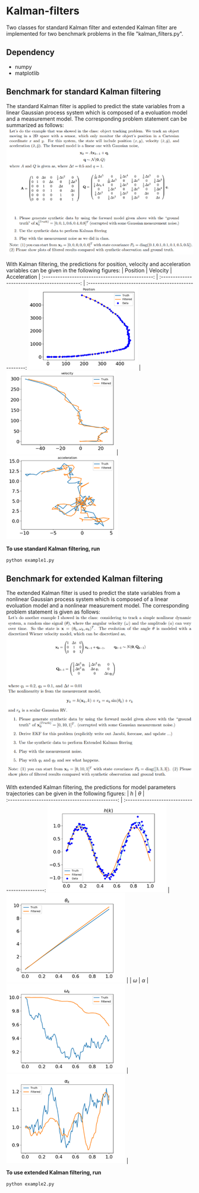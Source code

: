 # Kalman-filters
Two classes for standard Kalman filter and extended Kalman filter are implemented for two benchmark problems in the file "kalman_filters.py".  

## Dependency
- numpy
- matplotlib

## Benchmark for standard Kalman filtering
The standard Kalman filter is applied to predict the state variables from a linear Gaussian process system which is composed of a evoluation model and a measurement model. The corresponding problem statement can be summarized as follows:
![kalman filter](./problem_statement/problem1.PNG)  

With Kalman filtering, the predictions for position, velocity and acceleration variables can be given in the following figures:
|                    Position                    |                 Velocity                     |                      Acceleration                    |
:----------------------------------------------: | :--------------------------------------------: | :----------------------------------------------------: 
![position](./problem1_results/position.png)    | ![velocity](./problem1_results/velocity.png)  | ![acceleration](./problem1_results/acceleration.png)  


**To use standard Kalman filtering, run**
```
python example1.py
```

## Benchmark for extended Kalman filtering
The extended Kalman filter is used to predict the state variables from a nonlinear Gaussian process system which is composed of a linear evoluation model and a nonlinear measurement model. The corresponding problem statement is given as follows:
![extended_kalman filter](./problem_statement/problem2.PNG)  

With extended Kalman filtering, the predictions for model parameters trajectories can be given in the following figures:
|                    *h*                    |                 $\theta$                     |  
:----------------------------------------------: | :--------------------------------------------:
![h](./problem2_results/h.png)                   | ![theta](./problem2_results/theta.png)  |
|                    $\omega$                     |                 $\alpha$                     |  
![omega](./problem2_results/omega.png)    | ![alpha](./problem2_results/alpha.png)  |

**To use extended Kalman filtering, run**
```
python example2.py
```
